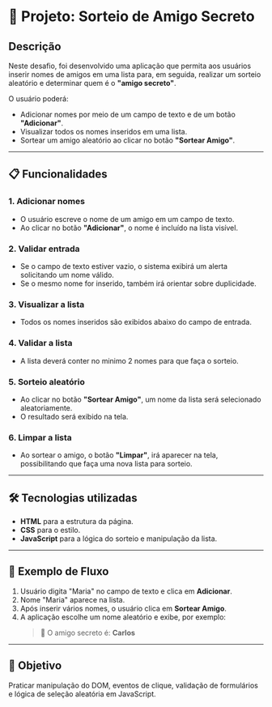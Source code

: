 # 🎁 Projeto: Sorteio de Amigo Secreto

## Descrição
Neste desafio, foi desenvolvido uma aplicação que permita aos usuários inserir nomes de amigos em uma lista para, em seguida, realizar um sorteio aleatório e determinar quem é o **"amigo secreto"**.

O usuário poderá:
- Adicionar nomes por meio de um campo de texto e de um botão **"Adicionar"**.
- Visualizar todos os nomes inseridos em uma lista.
- Sortear um amigo aleatório ao clicar no botão **"Sortear Amigo"**.

---

## 📋 Funcionalidades

### 1. Adicionar nomes
- O usuário escreve o nome de um amigo em um campo de texto.
- Ao clicar no botão **"Adicionar"**, o nome é incluído na lista visível.

### 2. Validar entrada
- Se o campo de texto estiver vazio, o sistema exibirá um alerta solicitando um nome válido.
- Se o mesmo nome for inserido, também irá orientar sobre duplicidade.

### 3. Visualizar a lista
- Todos os nomes inseridos são exibidos abaixo do campo de entrada.

### 4. Validar a lista
- A lista deverá conter no minimo 2 nomes para que faça o sorteio.

### 5. Sorteio aleatório
- Ao clicar no botão **"Sortear Amigo"**, um nome da lista será selecionado aleatoriamente.
- O resultado será exibido na tela.

### 6. Limpar a lista
- Ao sortear o amigo, o botão **"Limpar"**, irá aparecer na tela, possibilitando que faça uma nova lista para sorteio.

---

## 🛠 Tecnologias utilizadas
- **HTML** para a estrutura da página.
- **CSS** para o estilo.
- **JavaScript** para a lógica do sorteio e manipulação da lista.

---

## 📌 Exemplo de Fluxo
1. Usuário digita "Maria" no campo de texto e clica em **Adicionar**.
2. Nome "Maria" aparece na lista.
3. Após inserir vários nomes, o usuário clica em **Sortear Amigo**.
4. A aplicação escolhe um nome aleatório e exibe, por exemplo:  
   > 🎉 O amigo secreto é: **Carlos**

---

## 🎯 Objetivo
Praticar manipulação do DOM, eventos de clique, validação de formulários e lógica de seleção aleatória em JavaScript.
